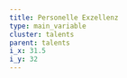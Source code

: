 ```yaml
---
title: Personelle Exzellenz
type: main_variable
cluster: talents
parent: talents
i_x: 31.5
i_y: 32
---
```

